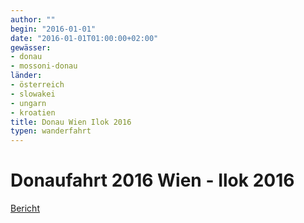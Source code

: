 ```yaml
---
author: ""
begin: "2016-01-01"
date: "2016-01-01T01:00:00+02:00"
gewässer:
- donau
- mossoni-donau
länder:
- österreich
- slowakei
- ungarn
- kroatien
title: Donau Wien Ilok 2016
typen: wanderfahrt
---
```



# Donaufahrt 2016 Wien - Ilok 2016


[Bericht](/berichte/2016/donau_wien_ilok_2016)
